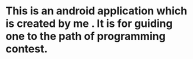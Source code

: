# This is an android application which is created by me . It is for guiding one to the path of programming contest.
